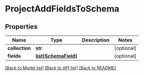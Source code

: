 # ProjectAddFieldsToSchema

## Properties
Name | Type | Description | Notes
------------ | ------------- | ------------- | -------------
**collection** | **str** |  | [optional] 
**fields** | [**list[SchemaField]**](SchemaField.md) |  | [optional] 

[[Back to Model list]](../README.md#documentation-for-models) [[Back to API list]](../README.md#documentation-for-api-endpoints) [[Back to README]](../README.md)



